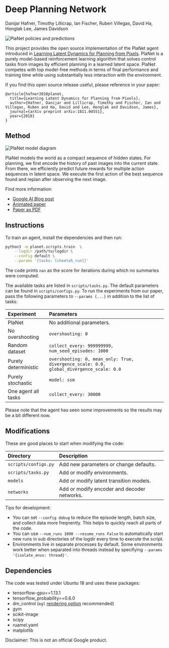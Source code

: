# Deep Planning Network

Danijar Hafner, Timothy Lillicrap, Ian Fischer, Ruben Villegas, David Ha, Honglak Lee, James Davidson

![PlaNet policies and predictions](https://imgur.com/UeeQIfo.gif)

This project provides the open source implementation of the PlaNet agent
introduced in [Learning Latent Dynamics for Planning from Pixels][paper].
PlaNet is a purely model-based reinforcement learning algorithm that solves
control tasks from images by efficient planning in a learned latent space.
PlaNet competes with top model-free methods in terms of final performance and
training time while using substantially less interaction with the environment.

If you find this open source release useful, please reference in your paper:

```
@article{hafner2018planet,
  title={Learning Latent Dynamics for Planning from Pixels},
  author={Hafner, Danijar and Lillicrap, Timothy and Fischer, Ian and Villegas, Ruben and Ha, David and Lee, Honglak and Davidson, James},
  journal={arXiv preprint arXiv:1811.04551},
  year={2018}
}
```

## Method

![PlaNet model diagram](https://i.imgur.com/fpvrAqw.png)

PlaNet models the world as a compact sequence of hidden states. For planning,
we first encode the history of past images into the current state. From there,
we efficiently predict future rewards for multiple action sequences in latent
space. We execute the first action of the best sequence found and replan after
observing the next image.

Find more information:

- [Google AI Blog post][blog]
- [Animated paper][website]
- [Paper as PDF][paper]

[blog]: https://ai.googleblog.com/2019/02/introducing-planet-deep-planning.html
[paper]: https://danijar.com/publications/2019-planet.pdf
[website]: https://planetrl.github.io/

## Instructions

To train an agent, install the dependencies and then run:

```sh
python3 -m planet.scripts.train  \
    --logdir /path/to/logdir \
    --config default \
    --params '{tasks: [cheetah_run]}'
```

The code prints `nan` as the score for iterations during which no summaries
were computed.

The available tasks are listed in `scripts/tasks.py`. The default parameters
can be found in `scripts/configs.py`. To run the experiments from our
paper, pass the following parameters to `--params {...}` in addition to the
list of tasks:

| Experiment | Parameters |
| :--------- | :--------- |
| PlaNet | No additional parameters. |
| No overshooting | `overshooting: 0` |
| Random dataset | `collect_every: 999999999, num_seed_episodes: 1000` |
| Purely deterministic | `overshooting: 0, mean_only: True, divergence_scale: 0.0, global_divergence_scale: 0.0` |
| Purely stochastic | `model: ssm` |
| One agent all tasks | `collect_every: 30000` |

Please note that the agent has seen some improvements so the results may be a
bit different now.

## Modifications

These are good places to start when modifying the code:

| Directory | Description |
| :-------- | :---------- |
| `scripts/configs.py` | Add new parameters or change defaults. |
| `scripts/tasks.py` | Add or modify environments. |
| `models` | Add or modify latent transition models. |
| `networks` | Add or modify encoder and  decoder networks. |

Tips for development:

- You can set `--config debug` to reduce the episode length, batch size, and
  collect data more freqnently. This helps to quickly reach all parts of the
  code.
- You can use `--num_runs 1000 --resume_runs False` to automatically start new
  runs in sub directories of the logdir every time to execute the script.
- Environments live in separate processes by default. Some environments work
  better when separated into threads instead by specifying `--params
  '{isolate_envs: thread}'`.

## Dependencies
The code was tested under Ubuntu 18 and uses these packages:

- tensorflow-gpu==1.13.1
- tensorflow_probability==0.6.0
- dm_control (`egl` [rendering option][dmc-rendering] recommended)
- gym
- scikit-image
- scipy
- ruamel.yaml
- matplotlib

[dmc-rendering]: https://github.com/deepmind/dm_control#rendering

Disclaimer: This is not an official Google product.
